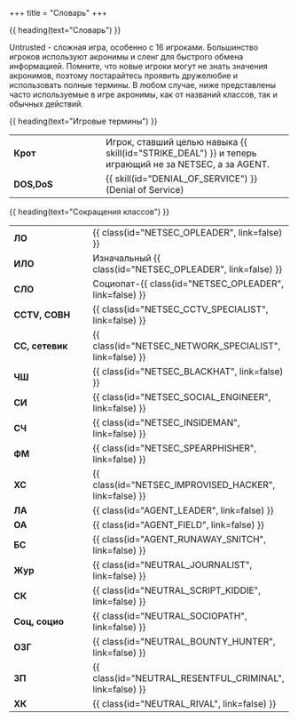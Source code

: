 +++
title = "Словарь"
+++

{{ heading(text="Словарь") }}

Untrusted - сложная игра, особенно с 16 игроками.
Большинство игроков используют акронимы и сленг для быстрого обмена информацией.
Помните, что новые игроки могут не знать значения акронимов,
поэтому постарайтесь проявить дружелюбие и использовать полные термины.
В любом случае, ниже представлены часто используемые в игре акронимы,
как от названий классов, так и обычных действий.

{{ heading(text="Игровые термины") }}

<table>
<tbody><tr>
<td style="width:150px;font-weight:bold;">Крот</td>
<td>Игрок, ставший целью навыка {{ skill(id="STRIKE_DEAL") }} и теперь играющий не за NETSEC, а за AGENT.</td>
</tr>
<tr>
<td style="width:150px;font-weight:bold;">DOS,DoS</td>
<td>{{ skill(id="DENIAL_OF_SERVICE") }} (Denial of Service)</td>
</tr>
</tbody></table>

{{ heading(text="Сокращения классов") }}

<table>
<tbody><tr>
<td style="width:150px;font-weight:bold;">ЛО</td>
<td>{{ class(id="NETSEC_OPLEADER", link=false) }}</td>
</tr>
<tr>
<td style="width:150px;font-weight:bold;">ИЛО</td>
<td>Изначальный {{ class(id="NETSEC_OPLEADER", link=false) }}</td>
</tr>
<tr>
<td style="width:150px;font-weight:bold;">СЛО</td>
<td>Социопат-{{ class(id="NETSEC_OPLEADER", link=false) }}</td>
</tr>
<tr>
<td style="width:150px;font-weight:bold;">CCTV, СОВН</td>
<td>{{ class(id="NETSEC_CCTV_SPECIALIST", link=false) }}</td>
</tr>
<tr>
<td style="width:150px;font-weight:bold;">СС, сетевик</td>
<td>{{ class(id="NETSEC_NETWORK_SPECIALIST", link=false) }}</td>
</tr>
<tr>
<td style="width:150px;font-weight:bold;">ЧШ</td>
<td>{{ class(id="NETSEC_BLACKHAT", link=false) }}</td>
</tr>
<tr>
<td style="width:150px;font-weight:bold;">СИ</td>
<td>{{ class(id="NETSEC_SOCIAL_ENGINEER", link=false) }}</td>
</tr>
<tr>
<td style="width:150px;font-weight:bold;">СЧ</td>
<td>{{ class(id="NETSEC_INSIDEMAN", link=false) }}</td>
</tr>
<tr>
<td style="width:150px;font-weight:bold;">ФМ</td>
<td>{{ class(id="NETSEC_SPEARPHISHER", link=false) }}</td>
</tr>
<tr>
<td style="width:150px;font-weight:bold;">ХС</td>
<td>{{ class(id="NETSEC_IMPROVISED_HACKER", link=false) }}</td>
</tr>
<tr>
<td style="width:150px;font-weight:bold;">ЛА</td>
<td>{{ class(id="AGENT_LEADER", link=false) }}</td>
</tr>
<tr>
<td style="width:150px;font-weight:bold;">ОА</td>
<td>{{ class(id="AGENT_FIELD", link=false) }}</td>
</tr>
<tr>
<td style="width:150px;font-weight:bold;">БС</td>
<td>{{ class(id="AGENT_RUNAWAY_SNITCH", link=false) }}</td>
</tr>
<tr>
<td style="width:150px;font-weight:bold;">Жур</td>
<td>{{ class(id="NEUTRAL_JOURNALIST", link=false) }}</td>
</tr>
<tr>
<td style="width:150px;font-weight:bold;">СК</td>
<td>{{ class(id="NEUTRAL_SCRIPT_KIDDIE", link=false) }}</td>
</tr>
<tr>
<td style="width:150px;font-weight:bold;">Соц, социо</td>
<td>{{ class(id="NEUTRAL_SOCIOPATH", link=false) }}</td>
</tr>
<tr>
<td style="width:150px;font-weight:bold;">ОЗГ</td>
<td>{{ class(id="NEUTRAL_BOUNTY_HUNTER", link=false) }}</td>
</tr>
<tr>
<td style="width:150px;font-weight:bold;">ЗП</td>
<td>{{ class(id="NEUTRAL_RESENTFUL_CRIMINAL", link=false) }}</td>
</tr>
<tr>
<td style="width:150px;font-weight:bold;">ХК</td>
<td>{{ class(id="NEUTRAL_RIVAL", link=false) }}</td>
</tr>
</tbody></table>
